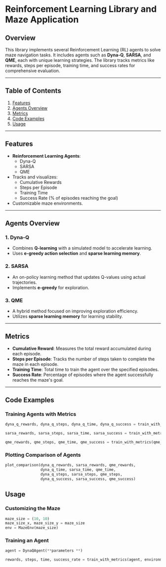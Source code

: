 # Reinforcement Learning Library and Maze Application

## Overview

This library implements several Reinforcement Learning (RL) agents to solve maze navigation tasks. It includes agents
such as **Dyna-Q**, **SARSA**, and **QME**, each with unique learning strategies. The library tracks metrics like
rewards, steps per episode, training time, and success rates for comprehensive evaluation.

---

## Table of Contents

1. [Features](#features)
2. [Agents Overview](#agents-overview)
3. [Metrics](#metrics)
4. [Code Examples](#code-examples)
5. [Usage](#usage)

---

## Features

- **Reinforcement Learning Agents**:
    - Dyna-Q
    - SARSA
    - QME
- Tracks and visualizes:
    - Cumulative Rewards
    - Steps per Episode
    - Training Time
    - Success Rate (% of episodes reaching the goal)
- Customizable maze environments.

---

## Agents Overview

### 1. **Dyna-Q**

- Combines **Q-learning** with a simulated model to accelerate learning.
- Uses **e-greedy action selection** and **sparse learning memory**.

### 2. **SARSA**

- An on-policy learning method that updates Q-values using actual trajectories.
- Implements **e-greedy** for exploration.

### 3. **QME**

- A hybrid method focused on improving exploration efficiency.
- Utilizes **sparse learning memory** for learning stability.

---

## Metrics

- **Cumulative Reward**: Measures the total reward accumulated during each episode.
- **Steps per Episode**: Tracks the number of steps taken to complete the maze in each episode.
- **Training Time**: Total time to train the agent over the specified episodes.
- **Success Rate**: Percentage of episodes where the agent successfully reaches the maze's goal.

---

## Code Examples

### Training Agents with Metrics

```python
dyna_q_rewards, dyna_q_steps, dyna_q_time, dyna_q_success = train_with_metrics(dyna_q_agent, env, episodes)

sarsa_rewards, sarsa_steps, sarsa_time, sarsa_success = train_with_metrics(sarsa_agent, env, episodes)

qme_rewards, qme_steps, qme_time, qme_success = train_with_metrics(qme_agent, env, episodes)
```

### Plotting Comparison of Agents

```python
plot_comparison(dyna_q_rewards, sarsa_rewards, qme_rewards,
                dyna_q_time, sarsa_time, qme_time,
                dyna_q_steps, sarsa_steps, qme_steps,
                dyna_q_success, sarsa_success, qme_success)
```

## Usage

### Customizing the Maze

```python
maze_size = (10, 10)
maze_size_x, maze_size_y = maze_size
env = MazeEnv(maze_size)
```

### Training an Agent

```python
agent = DynaQAgent(**parameters **)

rewards, steps, time, success_rate = train_with_metrics(agent, environment, episodes)
```
